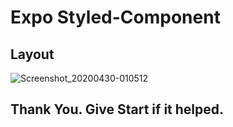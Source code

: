# Expo Styled-Component

## Layout
![Screenshot_20200430-010512](https://user-images.githubusercontent.com/37630292/80636799-d1967680-8a7f-11ea-8350-16994ed54114.png)

## Thank You. Give Start if it helped.
